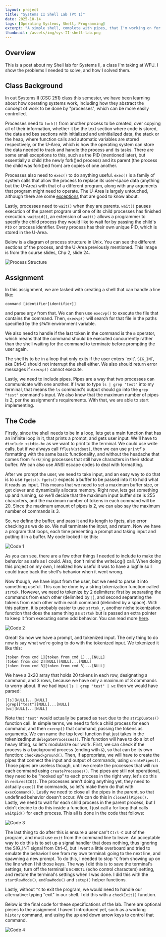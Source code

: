 ```yaml
---
layout: project
title: "Systems II Shell Lab (Pt 1)"
date: 2025-10-14
tags: [Operating Systems, Shell, Programming]
excerpt: "A simple shell, complete with pipes, that I'm working on for my CSC 251 class at WFU."
thumbnail: /assets/img/sys-II-shell-lab.png
---
```


## Overview
This is a post about my Shell lab for Systems II, a class I'm taking at WFU. I show the problems I needed to solve, and how I solved them.

## Class Background
In out Systems II (CSC 251) class this semester, we have been learning about how operating systems work, including how they abstract the concept of work to be done by "processes", which can be more easily controlled.

Processes need to `fork()` from another process to be created, over copying all of their information, whether it be the text section where code is stored, the data and bss sections with initialized and uninitialized data, the stack or the heap, where function calls and automatic variables are stored respectively, or the U-Area, which is how the operating system can store the data needed to track and handle the process and its tasks. There are some small exceptions to this, such as the PID (mentioned later), but essentially a child (the newly fork()ed process) and its parent (the process the child was fork()ed from) are copies of one another.

Processes also need to `exec()` to do anything useful. `exec()` is a family of system calls that allow the process to replace its user-space data (anything but the U-Area) with that of a different program, along with any arguments that program might need to operate. The U-Area is largely untouched, although there are some [exceptions](https://stackoverflow.com/questions/2333637/is-it-possible-for-a-signal-handler-to-survive-after-exec) that are good to know about.

Lastly, processes need to `wait()` when they are parents. `wait()` pauses execution of the parent program until one of its child processes has finished execution. `waitpid()`, an extension of `wait()` allows a programmer to specify the child process they would like to wait for by passing the child's `PID` or process identifier. Every process has their own unique PID, which is stored in the U-Area.

Below is a diagram of process structure in Unix. You can see the different sections of the process, and the U-Area previously mentioned. This image is from the course slides, Chp 2, slide 24.

<img src="/assets/img/sys-II-shell-lab-process-structure.png" alt="Process Structure" class="project-image">

## Assignment

In this assignment, we are tasked with creating a shell that can handle a line like: 
```
command [identifier[identifier]]
```
and parse argv from that. We can then use `execvp()` to execute the file that contains the command. Then, `execvp()` will search for that file in the paths specified by the `$PATH` environment variable. 

We also need to handle if the last token in the command is the `&` operator, which means that the command should be executed concurrently rather than the shell waiting for the command to terminate before prompting the user again.

The shell is to be in a loop that only exits if the user enters 'exit'. `SIG_INT`, aka Ctrl-C should not interrupt the shell either. We also should return error messages if `execvp()` cannot execute. 

Lastly, we need to include pipes. Pipes are a way that two processes can communicate with one another. If I was to type `ls | grep "test"` into my terminal, that means the `ls` command's output should go into the `grep "test"` command's input. We also know that the maximum number of pipes is 2, per the assignment's requirements. With that, we are able to start implementing.

## The Code

Firstly, since the shell needs to be in a loop, lets get a main function that has an infinite loop in it, that prints a prompt, and gets user input. We'll have to `#include <stdio.h>` as we want to print to the terminal. We could use write calls, but if we always call `fflush(stdout)`, then we can use `printf`'s formatting with the same basic functionality, and without the headache that comes from `fork()`ing processes that still have characters in their stdout buffer. We can also use ANSI escape codes to deal with formatting.

After we prompt the user, we need to take input, and an easy way to do that is to use `fgets()`. `fgets()` expects a buffer to be passed into it to hold what it reads as input. This means that we need to set a maximum buffer size, or get clever and dynamically allocate memory. Right now, lets get something up and running, so we'll decide that the maximum input buffer size is 255 characters, and the maximum number of tokens in each command will be 20. Since the maximum amount of pipes is 2, we can also say the maximum number of commands is 3. 

So, we define the buffer, and pass it and its length to fgets, also error checking as we do so. We null terminate the input, and return. Now we have a program that loops, each time presenting a prompt and taking input and putting it in a buffer. My code looked like this:

<img src="/assets/img/sys-II-shell-lab-code-1.png" alt="Code 1" class="project-image-code">

As you can see, there are a few other things I needed to include to make the behavior as safe as I could. Also, don't mind the writeLog() call. When doing this project on my own, I realized how useful it was to have a logfile so I could trace back the shell's behavior when it went wrong.

Now though, we have input from the user, but we need to parse it into something useful. This can be done by a string tokenization function called `strtok`. However, we need to tokenize by 2 delimiters: first by separating the commands from each other (delimited by `|`), and second separating the tokens from each other within each command (delimited by a space). With this pattern, it is probably easier to use `strtok_r`, another niche tokenization function that does the same thing as `strtok` but is passed an extra pointer to keep it from executing some odd behavior. You can read more [here](https://systems-encyclopedia.cs.illinois.edu/articles/c-strtok/).

<img src="/assets/img/sys-II-shell-lab-code-2.png" alt="Code 2" class="project-image-code">

Great! So now we have a prompt, and tokenized input. The only thing to do now is say what we're going to do with the tokenized input. We tokenized it like this:
```
[token from cmd 1][token from cmd 1]...[NULL]
[token from cmd 2][NULL][NULL]...[NULL]
[token from cmd 3][token from cmd 3]...[NULL]
```
We have a 3x20 array that holds 20 tokens in each row, designating a command, and 3 rows, because we have only a maximum of 3 commands to worry about. If we had input `ls | grep "test" | wc` then we would have parsed:
```
[ls][NULL]...[NULL]
[grep]["test"][NULL]...[NULL]
[wc][NULL]...[NULL]
```
Note that `"test"` would actually be parsed as `test` due to the `stripQuotes()` function call. In simple terms, we need to fork a child process for each command, and then `execvp()` that command, passing the tokens as arguments. We can name the top level function that just takes in the tokenizedInput `delegateProcesses()`. This function will have to do a lot of heavy lifting, so let's modularize our work. First, we can check if the process is a background process (ending with `&`), so that can be its own function: `checkBackground()`. Then, if appropriate, we will have to create the pipes that connect the input and output of commands, using `createPipes()`. Those pipes are useless though, until we create the processes that will run each command using `createProcesses()`. The pipes are still not operational, they need to be "hooked up" to each process in the right way, let's do this in `redirectIO()`. The processes aren't doing anything yet, they need to actually `exec()` the commands, so let's make them do that with `execCommand()`. Lastly we need to close all the pipes in the parent, so that undefined behavior doesn't occur. We can do this in `closeAllPipes().` Lastly, we need to wait for each child process in the parent process, but I didn't decide to do this inside a function, I just call a for loop that calls `waitpid()` for each process. This all is done in the code that follows:

<img src="/assets/img/sys-II-shell-lab-code-3.png" alt="Code 3" class="project-image-code">

The last thing to do after this is ensure a user can't `Ctrl-C` out of the program, and must use `exit` from the command line to leave. An acceptable way to do this is to set up a signal handler that does nothing, thus ignoring the SIG_INT signal from Ctrl-C, but I went a little overboard and tried to emulate the behavior I see from my own terminal: going to the next line, and spawning a new prompt. To do this, I needed to stop `^C` from showing up on the line when I hit those keys. The way I did this is to save the terminal's settings, turn off the terminal's `ECHOCTL` (echo control characters) setting, and restore the terminal's settings when I was done. I did this with the `startRawMode()`, `endRawMode()` and `setup()` helper functions.

Lastly, without `^C` to exit the program, we would need to handle our alternative: typing "exit" in our shell. I did this with a `checkExit()` function.

Below is the final code for these specifications of the lab. There are optional pieces to the assignment I haven't introduced yet, such as a working `history` command, and using the up and down arrow keys to control that command.

<img src="/assets/img/sys-II-shell-lab-code-4.png" alt="Code 4" class="project-image-code">